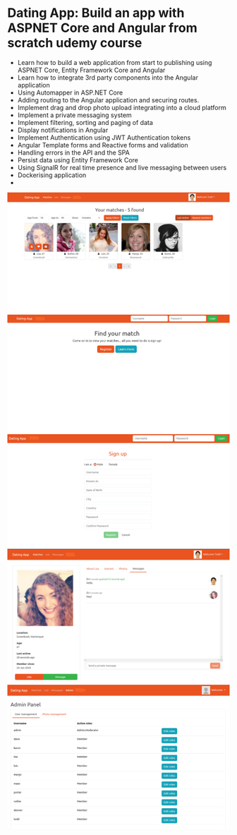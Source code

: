 # Dating App: Build an app with ASPNET Core and Angular from scratch udemy course

- Learn how to build a web application from start to publishing using ASPNET Core, Entity Framework Core and Angular
- Learn how to integrate 3rd party components into the Angular application
- Using Automapper in ASP.NET Core
- Adding routing to the Angular application and securing routes.
- Implement drag and drop photo upload integrating into a cloud platform
- Implement a private messaging system
- Implement filtering, sorting and paging of data
- Display notifications in Angular
- Implement Authentication using JWT Authentication tokens
- Angular Template forms and Reactive forms and validation
- Handling errors in the API and the SPA
- Persist data using Entity Framework Core
- Using SignalR for real time presence and live messaging between users
- Dockerising application
- 
<img src="AppPhotosForReadME/MemberPage.png">
<img src="AppPhotosForReadME/MainPage.png">
<img src="AppPhotosForReadME/RegisterPage.png">
<img src="AppPhotosForReadME/MessagePage.png">
<img src="AppPhotosForReadME/AdminPage.png">
